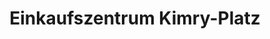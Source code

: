 ---
title: "Einkaufszentrum Kimry-Platz"
url: /kornwestheim/einkaufszentrum-kimry-platz/
shop: Einkaufszentrum
---